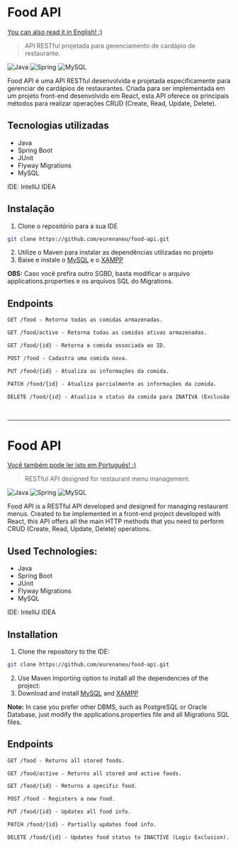 <h1 name="portuguese">Food API</h1>

[You can also read it in English! :)](#english)
> API RESTful projetada para gerenciamento de cardápio de restaurante.

![Java](https://img.shields.io/badge/java-%23ED8B00.svg?style=for-the-badge&logo=openjdk&logoColor=white)
![Spring](https://img.shields.io/badge/spring-%236DB33F.svg?style=for-the-badge&logo=spring&logoColor=white)
![MySQL](https://img.shields.io/badge/MySQL-00000F?style=for-the-badge&logo=mysql&logoColor=white)

Food API é uma API RESTful desenvolvida e projetada especificamente para gerenciar de cardápios de restaurantes. Criada para ser implementada em um projeto front-end desenvolvido em React, esta API oferece os principais métodos para realizar operações CRUD (Create, Read, Update, Delete).

## Tecnologias utilizadas

- Java
- Spring Boot
- JUnit
- Flyway Migrations
- MySQL

IDE: IntelliJ IDEA

## Instalação

1. Clone o repositório para a sua IDE
   
```bash
git clone https://github.com/eurenaneu/food-api.git
```

2. Utilize o Maven para instalar as dependências utilizadas no projeto
3. Baixe e instale o [MySQL](https://dev.mysql.com/downloads/workbench/) e o [XAMPP](https://www.apachefriends.org/pt_br/index.html)

**OBS:** Caso você prefira outro SGBD, basta modificar o arquivo applications.properties e os arquivos SQL do Migrations.

## Endpoints
```markdown
GET /food - Retorna todas as comidas armazenadas.

GET /food/active - Retorna todas as comidas ativas armazenadas.

GET /food/{id} - Retorna a comida associada ao ID.

POST /food - Cadastra uma comida nova.

PUT /food/{id} - Atualiza as informações da comida.

PATCH /food/{id} - Atualiza parcialmente as informações da comida.

DELETE /food/{id} - Atualiza o status da comida para INATIVA (Exclusão lógica).
```

<br>
<hr>

<h1 name="english">Food API</h1>

[Você também pode ler isto em Português! :)](#portuguese)
> RESTful API designed for restaurant menu management.

![Java](https://img.shields.io/badge/java-%23ED8B00.svg?style=for-the-badge&logo=openjdk&logoColor=white)
![Spring](https://img.shields.io/badge/spring-%236DB33F.svg?style=for-the-badge&logo=spring&logoColor=white)
![MySQL](https://img.shields.io/badge/MySQL-00000F?style=for-the-badge&logo=mysql&logoColor=white)

Food API is a RESTful API developed and designed for managing restaurant menus. Created to be implemented in a front-end project developed with React, this API offers all the main HTTP methods that you need to perform CRUD (Create, Read, Update, Delete) operations.

## Used Technologies:

- Java
- Spring Boot
- JUnit
- Flyway Migrations
- MySQL

IDE: IntelliJ IDEA

## Installation

1. Clone the repository to the IDE:
   
```bash
git clone https://github.com/eurenaneu/food-api.git
```

2. Use Maven Importing option to install all the dependencies of the project:
3. Download and install [MySQL](https://dev.mysql.com/downloads/workbench/) and [XAMPP](https://www.apachefriends.org/pt_br/index.html)

**Note:** In case you prefer other DBMS, such as PostgreSQL or Oracle Database, just modify the applications.properties file and all Migrations SQL files.

## Endpoints
```markdown
GET /food - Returns all stored foods.

GET /food/active - Returns all stored and active foods.

GET /food/{id} - Returns a specific food.

POST /food - Registers a new food.

PUT /food/{id} - Updates all food info.

PATCH /food/{id} - Partially updates food info.

DELETE /food/{id} - Updates food status to INACTIVE (Logic Exclusion).
```
